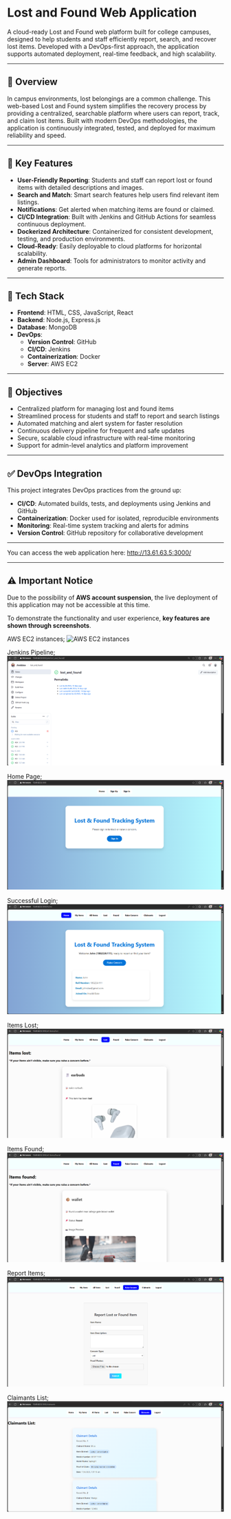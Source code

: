 # Lost and Found Web Application

A cloud-ready Lost and Found web platform built for college campuses, designed to help students and staff efficiently report, search, and recover lost items. Developed with a DevOps-first approach, the application supports automated deployment, real-time feedback, and high scalability.

---

## 📌 Overview

In campus environments, lost belongings are a common challenge. This web-based Lost and Found system simplifies the recovery process by providing a centralized, searchable platform where users can report, track, and claim lost items. Built with modern DevOps methodologies, the application is continuously integrated, tested, and deployed for maximum reliability and speed.

---

## 🚀 Key Features

- **User-Friendly Reporting**: Students and staff can report lost or found items with detailed descriptions and images.
- **Search and Match**: Smart search features help users find relevant item listings.
- **Notifications**: Get alerted when matching items are found or claimed.
- **CI/CD Integration**: Built with Jenkins and GitHub Actions for seamless continuous deployment.
- **Dockerized Architecture**: Containerized for consistent development, testing, and production environments.
- **Cloud-Ready**: Easily deployable to cloud platforms for horizontal scalability.
- **Admin Dashboard**: Tools for administrators to monitor activity and generate reports.

---

## 🔧 Tech Stack

- **Frontend**: HTML, CSS, JavaScript, React
- **Backend**: Node.js, Express.js
- **Database**: MongoDB
- **DevOps**:  
  - **Version Control**: GitHub  
  - **CI/CD**: Jenkins  
  - **Containerization**: Docker
  - **Server**: AWS EC2

---

## 🎯 Objectives

- Centralized platform for managing lost and found items
- Streamlined process for students and staff to report and search listings
- Automated matching and alert system for faster resolution
- Continuous delivery pipeline for frequent and safe updates
- Secure, scalable cloud infrastructure with real-time monitoring
- Support for admin-level analytics and platform improvement

---

## ✅ DevOps Integration

This project integrates DevOps practices from the ground up:

- **CI/CD**: Automated builds, tests, and deployments using Jenkins and GitHub
- **Containerization**: Docker used for isolated, reproducible environments
- **Monitoring**: Real-time system tracking and alerts for admins
- **Version Control**: GitHub repository for collaborative development

---

You can access the web application here:
http://13.61.63.5:3000/

---

## ⚠️ Important Notice

Due to the possibility of **AWS account suspension**, the live deployment of this application may not be accessible at this time.

To demonstrate the functionality and user experience, **key features are shown through screenshots**.

AWS EC2 instances;
![AWS EC2 instances](assets/aws/ec2/instances.png)

Jenkins Pipeline;
![Jenkins Pipeline](assets/jenkins_pipeline.png)

Home Page;
![Home Page](assets/home_page.png)

Successful Login;
![Login Successful](assets/login_successful.png)

Items Lost;
![Items Lost](assets/items_lost.png)

Items Found;
![Items Found](assets/items_found.png)

Report Items;
![Report Items](assets/report_items.png)

Claimants List;
![Claimants List](assets/claimants_list.png)

